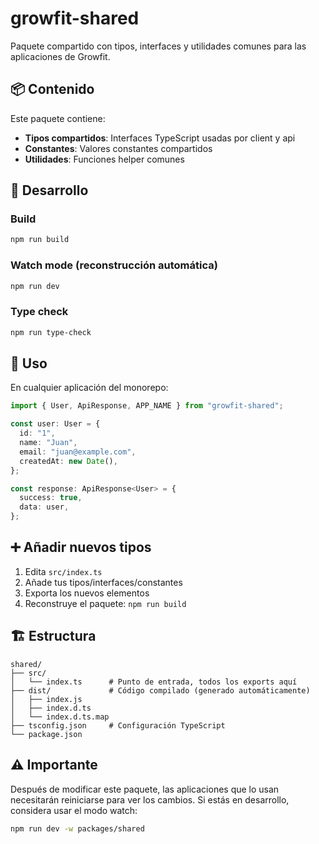 # growfit-shared

Paquete compartido con tipos, interfaces y utilidades comunes para las aplicaciones de Growfit.

## 📦 Contenido

Este paquete contiene:

- **Tipos compartidos**: Interfaces TypeScript usadas por client y api
- **Constantes**: Valores constantes compartidos
- **Utilidades**: Funciones helper comunes

## 🔧 Desarrollo

### Build

```bash
npm run build
```

### Watch mode (reconstrucción automática)

```bash
npm run dev
```

### Type check

```bash
npm run type-check
```

## 📝 Uso

En cualquier aplicación del monorepo:

```typescript
import { User, ApiResponse, APP_NAME } from "growfit-shared";

const user: User = {
  id: "1",
  name: "Juan",
  email: "juan@example.com",
  createdAt: new Date(),
};

const response: ApiResponse<User> = {
  success: true,
  data: user,
};
```

## ➕ Añadir nuevos tipos

1. Edita `src/index.ts`
2. Añade tus tipos/interfaces/constantes
3. Exporta los nuevos elementos
4. Reconstruye el paquete: `npm run build`

## 🏗️ Estructura

```
shared/
├── src/
│   └── index.ts      # Punto de entrada, todos los exports aquí
├── dist/             # Código compilado (generado automáticamente)
│   ├── index.js
│   ├── index.d.ts
│   └── index.d.ts.map
├── tsconfig.json     # Configuración TypeScript
└── package.json
```

## ⚠️ Importante

Después de modificar este paquete, las aplicaciones que lo usan necesitarán reiniciarse para ver los cambios. Si estás en desarrollo, considera usar el modo watch:

```bash
npm run dev -w packages/shared
```
